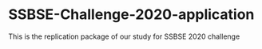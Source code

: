 # SSBSE-Challenge-2020-application
This is the replication package of our study for SSBSE 2020 challenge
